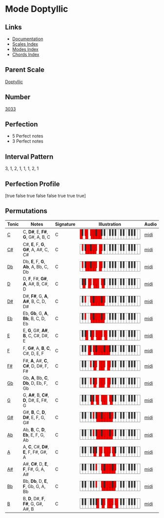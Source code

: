 # Mode Doptyllic

## Links

- [Documentation](index.md)
- [Scales Index](Scales.md)
- [Modes Index](Modes.md)
- [Chords Index](Chords.md)

## Parent Scale

[Doptyllic](ScaleDoptyllic.md)

## Number

[3033](https://ianring.com/musictheory/scales/3033)

## Perfection

- 5 Perfect notes
- 3 Perfect notes

## Interval Pattern

3, 1, 2, 1, 1, 1, 2, 1

## Perfection Profile

[true false true false false true true true]

## Permutations

| Tonic | Notes | Signature | Illustration | Audio |
|-------|-------|-----------|--------------|-------|
| [C](ModeCNaturalDoptyllic.md) | C, **D#**, E, **F#**, **G**, G#, A, B, C | C | ![CNaturalDoptyllic](ModeCNaturalDoptyllic.png) | [midi](https://github.com/edipermadi/music/blob/main/docs/ModeCNaturalDoptyllic.mid?raw=true) |
| [C#](ModeCSharpDoptyllic.md) | C#, **E**, F, **G**, **G#**, A, A#, C, C# | C | ![CSharpDoptyllic](ModeCSharpDoptyllic.png) | [midi](https://github.com/edipermadi/music/blob/main/docs/ModeCSharpDoptyllic.mid?raw=true) |
| [Db](ModeDFlatDoptyllic.md) | Db, **E**, F, **G**, **Ab**, A, Bb, C, Db | C | ![DFlatDoptyllic](ModeDFlatDoptyllic.png) | [midi](https://github.com/edipermadi/music/blob/main/docs/ModeDFlatDoptyllic.mid?raw=true) |
| [D](ModeDNaturalDoptyllic.md) | D, **F**, F#, **G#**, **A**, A#, B, C#, D | C | ![DNaturalDoptyllic](ModeDNaturalDoptyllic.png) | [midi](https://github.com/edipermadi/music/blob/main/docs/ModeDNaturalDoptyllic.mid?raw=true) |
| [D#](ModeDSharpDoptyllic.md) | D#, **F#**, G, **A**, **A#**, B, C, D, D# | C | ![DSharpDoptyllic](ModeDSharpDoptyllic.png) | [midi](https://github.com/edipermadi/music/blob/main/docs/ModeDSharpDoptyllic.mid?raw=true) |
| [Eb](ModeEFlatDoptyllic.md) | Eb, **Gb**, G, **A**, **Bb**, B, C, D, Eb | C | ![EFlatDoptyllic](ModeEFlatDoptyllic.png) | [midi](https://github.com/edipermadi/music/blob/main/docs/ModeEFlatDoptyllic.mid?raw=true) |
| [E](ModeENaturalDoptyllic.md) | E, **G**, G#, **A#**, **B**, C, C#, D#, E | C | ![ENaturalDoptyllic](ModeENaturalDoptyllic.png) | [midi](https://github.com/edipermadi/music/blob/main/docs/ModeENaturalDoptyllic.mid?raw=true) |
| [F](ModeFNaturalDoptyllic.md) | F, **G#**, A, **B**, **C**, C#, D, E, F | C | ![FNaturalDoptyllic](ModeFNaturalDoptyllic.png) | [midi](https://github.com/edipermadi/music/blob/main/docs/ModeFNaturalDoptyllic.mid?raw=true) |
| [F#](ModeFSharpDoptyllic.md) | F#, **A**, A#, **C**, **C#**, D, D#, F, F# | C | ![FSharpDoptyllic](ModeFSharpDoptyllic.png) | [midi](https://github.com/edipermadi/music/blob/main/docs/ModeFSharpDoptyllic.mid?raw=true) |
| [Gb](ModeGFlatDoptyllic.md) | Gb, **A**, Bb, **C**, **Db**, D, Eb, F, Gb | C | ![GFlatDoptyllic](ModeGFlatDoptyllic.png) | [midi](https://github.com/edipermadi/music/blob/main/docs/ModeGFlatDoptyllic.mid?raw=true) |
| [G](ModeGNaturalDoptyllic.md) | G, **A#**, B, **C#**, **D**, D#, E, F#, G | C | ![GNaturalDoptyllic](ModeGNaturalDoptyllic.png) | [midi](https://github.com/edipermadi/music/blob/main/docs/ModeGNaturalDoptyllic.mid?raw=true) |
| [G#](ModeGSharpDoptyllic.md) | G#, **B**, C, **D**, **D#**, E, F, G, G# | C | ![GSharpDoptyllic](ModeGSharpDoptyllic.png) | [midi](https://github.com/edipermadi/music/blob/main/docs/ModeGSharpDoptyllic.mid?raw=true) |
| [Ab](ModeAFlatDoptyllic.md) | Ab, **B**, C, **D**, **Eb**, E, F, G, Ab | C | ![AFlatDoptyllic](ModeAFlatDoptyllic.png) | [midi](https://github.com/edipermadi/music/blob/main/docs/ModeAFlatDoptyllic.mid?raw=true) |
| [A](ModeANaturalDoptyllic.md) | A, **C**, C#, **D#**, **E**, F, F#, G#, A | C | ![ANaturalDoptyllic](ModeANaturalDoptyllic.png) | [midi](https://github.com/edipermadi/music/blob/main/docs/ModeANaturalDoptyllic.mid?raw=true) |
| [A#](ModeASharpDoptyllic.md) | A#, **C#**, D, **E**, **F**, F#, G, A, A# | C | ![ASharpDoptyllic](ModeASharpDoptyllic.png) | [midi](https://github.com/edipermadi/music/blob/main/docs/ModeASharpDoptyllic.mid?raw=true) |
| [Bb](ModeBFlatDoptyllic.md) | Bb, **Db**, D, **E**, **F**, Gb, G, A, Bb | C | ![BFlatDoptyllic](ModeBFlatDoptyllic.png) | [midi](https://github.com/edipermadi/music/blob/main/docs/ModeBFlatDoptyllic.mid?raw=true) |
| [B](ModeBNaturalDoptyllic.md) | B, **D**, D#, **F**, **F#**, G, G#, A#, B | C | ![BNaturalDoptyllic](ModeBNaturalDoptyllic.png) | [midi](https://github.com/edipermadi/music/blob/main/docs/ModeBNaturalDoptyllic.mid?raw=true) |
